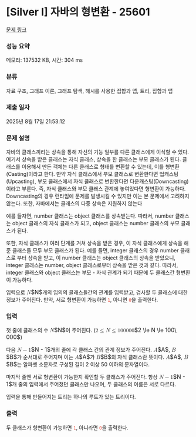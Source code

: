 # [Silver I] 자바의 형변환 - 25601 

[문제 링크](https://www.acmicpc.net/problem/25601) 

### 성능 요약

메모리: 137532 KB, 시간: 304 ms

### 분류

자료 구조, 그래프 이론, 그래프 탐색, 해시를 사용한 집합과 맵, 트리, 집합과 맵

### 제출 일자

2025년 8월 17일 21:53:12

### 문제 설명

<p>자바의 클래스끼리는 상속을 통해 자신의 기능 일부를 다른 클래스에게 이식할 수 있다. 여기서 상속을 받은 클래스는 자식 클래스, 상속을 한 클래스는 부모 클래스가 된다. 클래스를 이용해서 만든 객체는 다른 클래스로 형태를 변환할 수 있는데, 이를 형변환(Casting)이라고 한다. 만약 자식 클래스에서 부모 클래스로 변환한다면 업캐스팅(Upcasting), 부모 클래스에서 자식 클래스로 변환한다면 다운캐스팅(Downcasting) 이라고 부른다. 즉, 자식 클래스와 부모 클래스 관계에 놓여있다면 형변환이 가능하다. Downcasting의 경우 런타임에 문제를 발생시킬 수 있지만 이는 본 문제에서 고려하지 않는다. 또한, 자바에서는 클래스의 다중 상속은 지원하지 않는다</p>

<p>예를 들자면, number 클래스는 object 클래스를 상속받는다. 따라서, number 클래스는 object 클래스의 자식 클래스가 되고, object 클래스는 number 클래스의 부모 클래스가 된다.</p>

<p>또한, 자식 클래스가 여러 단계를 거쳐 상속을 받은 경우, 이 자식 클래스에게 상속을 해준 클래스들 모두 부모 클래스가 된다. 예를 들면, integer 클래스의 경우 number 클래스로 부터 상속을 받고, 이 number 클래스는 object 클래스의 상속을 받았으니, integer 클래스는 number, object 클래스로부터 상속을 받은 것과 같다. 따라서, integer 클래스와 object 클래스는 부모 - 자식 관계가 되기 때문에 두 클래스간 형변환이 가능하다.</p>

<p>입력으로 <mjx-container class="MathJax" jax="CHTML" style="font-size: 109%; position: relative;"><mjx-math class="MJX-TEX" aria-hidden="true"><mjx-mi class="mjx-i"><mjx-c class="mjx-c1D441 TEX-I"></mjx-c></mjx-mi></mjx-math><mjx-assistive-mml unselectable="on" display="inline"><math xmlns="http://www.w3.org/1998/Math/MathML"><mi>N</mi></math></mjx-assistive-mml><span aria-hidden="true" class="no-mathjax mjx-copytext">$N$</span></mjx-container>개의 임의의 클래스들간의 관계를 입력받고, 검사할 두 클래스에 대한 정보가 주어진다. 만약, 서로 형변환이 가능하면 <span style="color:#e74c3c;"><code>1</code></span>, 아니면 <span style="color:#e74c3c;"><code>0</code></span>을 출력한다.</p>

### 입력 

 <p>첫 줄에 클래스의 수 <mjx-container class="MathJax" jax="CHTML" style="font-size: 109%; position: relative;"><mjx-math class="MJX-TEX" aria-hidden="true"><mjx-mi class="mjx-i"><mjx-c class="mjx-c1D441 TEX-I"></mjx-c></mjx-mi></mjx-math><mjx-assistive-mml unselectable="on" display="inline"><math xmlns="http://www.w3.org/1998/Math/MathML"><mi>N</mi></math></mjx-assistive-mml><span aria-hidden="true" class="no-mathjax mjx-copytext">$N$</span></mjx-container>이 주어진다. (<mjx-container class="MathJax" jax="CHTML" style="font-size: 109%; position: relative;"><mjx-math class="MJX-TEX" aria-hidden="true"><mjx-mn class="mjx-n"><mjx-c class="mjx-c32"></mjx-c></mjx-mn><mjx-mo class="mjx-n" space="4"><mjx-c class="mjx-c2264"></mjx-c></mjx-mo><mjx-mi class="mjx-i" space="4"><mjx-c class="mjx-c1D441 TEX-I"></mjx-c></mjx-mi><mjx-mo class="mjx-n" space="4"><mjx-c class="mjx-c2264"></mjx-c></mjx-mo><mjx-mn class="mjx-n" space="4"><mjx-c class="mjx-c31"></mjx-c><mjx-c class="mjx-c30"></mjx-c><mjx-c class="mjx-c30"></mjx-c></mjx-mn><mjx-mtext class="mjx-n"><mjx-c class="mjx-cA0"></mjx-c></mjx-mtext><mjx-mn class="mjx-n"><mjx-c class="mjx-c30"></mjx-c><mjx-c class="mjx-c30"></mjx-c><mjx-c class="mjx-c30"></mjx-c></mjx-mn></mjx-math><mjx-assistive-mml unselectable="on" display="inline"><math xmlns="http://www.w3.org/1998/Math/MathML"><mn>2</mn><mo>≤</mo><mi>N</mi><mo>≤</mo><mn>100</mn><mtext> </mtext><mn>000</mn></math></mjx-assistive-mml><span aria-hidden="true" class="no-mathjax mjx-copytext">$2 \le N \le 100\ 000$</span></mjx-container>)</p>

<p>다음 <mjx-container class="MathJax" jax="CHTML" style="font-size: 109%; position: relative;"><mjx-math class="MJX-TEX" aria-hidden="true"><mjx-mi class="mjx-i"><mjx-c class="mjx-c1D441 TEX-I"></mjx-c></mjx-mi><mjx-mo class="mjx-n" space="3"><mjx-c class="mjx-c2212"></mjx-c></mjx-mo><mjx-mn class="mjx-n" space="3"><mjx-c class="mjx-c31"></mjx-c></mjx-mn></mjx-math><mjx-assistive-mml unselectable="on" display="inline"><math xmlns="http://www.w3.org/1998/Math/MathML"><mi>N</mi><mo>−</mo><mn>1</mn></math></mjx-assistive-mml><span aria-hidden="true" class="no-mathjax mjx-copytext">$N - 1$</span></mjx-container>개의 줄에 각 클래스 간의 관계 정보가 주어진다. <mjx-container class="MathJax" jax="CHTML" style="font-size: 109%; position: relative;"><mjx-math class="MJX-TEX" aria-hidden="true"><mjx-mi class="mjx-i"><mjx-c class="mjx-c1D434 TEX-I"></mjx-c></mjx-mi></mjx-math><mjx-assistive-mml unselectable="on" display="inline"><math xmlns="http://www.w3.org/1998/Math/MathML"><mi>A</mi></math></mjx-assistive-mml><span aria-hidden="true" class="no-mathjax mjx-copytext">$A$</span></mjx-container>, <mjx-container class="MathJax" jax="CHTML" style="font-size: 109%; position: relative;"><mjx-math class="MJX-TEX" aria-hidden="true"><mjx-mi class="mjx-i"><mjx-c class="mjx-c1D435 TEX-I"></mjx-c></mjx-mi></mjx-math><mjx-assistive-mml unselectable="on" display="inline"><math xmlns="http://www.w3.org/1998/Math/MathML"><mi>B</mi></math></mjx-assistive-mml><span aria-hidden="true" class="no-mathjax mjx-copytext">$B$</span></mjx-container>가 순서대로 주어지며 이는 <mjx-container class="MathJax" jax="CHTML" style="font-size: 109%; position: relative;"><mjx-math class="MJX-TEX" aria-hidden="true"><mjx-mi class="mjx-i"><mjx-c class="mjx-c1D434 TEX-I"></mjx-c></mjx-mi></mjx-math><mjx-assistive-mml unselectable="on" display="inline"><math xmlns="http://www.w3.org/1998/Math/MathML"><mi>A</mi></math></mjx-assistive-mml><span aria-hidden="true" class="no-mathjax mjx-copytext">$A$</span></mjx-container>가 <mjx-container class="MathJax" jax="CHTML" style="font-size: 109%; position: relative;"><mjx-math class="MJX-TEX" aria-hidden="true"><mjx-mi class="mjx-i"><mjx-c class="mjx-c1D435 TEX-I"></mjx-c></mjx-mi></mjx-math><mjx-assistive-mml unselectable="on" display="inline"><math xmlns="http://www.w3.org/1998/Math/MathML"><mi>B</mi></math></mjx-assistive-mml><span aria-hidden="true" class="no-mathjax mjx-copytext">$B$</span></mjx-container>의 자식 클래스란 뜻이다. <mjx-container class="MathJax" jax="CHTML" style="font-size: 109%; position: relative;"><mjx-math class="MJX-TEX" aria-hidden="true"><mjx-mi class="mjx-i"><mjx-c class="mjx-c1D434 TEX-I"></mjx-c></mjx-mi></mjx-math><mjx-assistive-mml unselectable="on" display="inline"><math xmlns="http://www.w3.org/1998/Math/MathML"><mi>A</mi></math></mjx-assistive-mml><span aria-hidden="true" class="no-mathjax mjx-copytext">$A$</span></mjx-container>, <mjx-container class="MathJax" jax="CHTML" style="font-size: 109%; position: relative;"><mjx-math class="MJX-TEX" aria-hidden="true"><mjx-mi class="mjx-i"><mjx-c class="mjx-c1D435 TEX-I"></mjx-c></mjx-mi></mjx-math><mjx-assistive-mml unselectable="on" display="inline"><math xmlns="http://www.w3.org/1998/Math/MathML"><mi>B</mi></math></mjx-assistive-mml><span aria-hidden="true" class="no-mathjax mjx-copytext">$B$</span></mjx-container>는 알파벳 소문자로 구성된 길이 2 이상 50 이하의 문자열이다.</p>

<p>마지막 줄엔 서로 형변환이 가능한지 확인할 두 클래스가 주어진다. 항상 <mjx-container class="MathJax" jax="CHTML" style="font-size: 109%; position: relative;"><mjx-math class="MJX-TEX" aria-hidden="true"><mjx-mi class="mjx-i"><mjx-c class="mjx-c1D441 TEX-I"></mjx-c></mjx-mi><mjx-mo class="mjx-n" space="3"><mjx-c class="mjx-c2212"></mjx-c></mjx-mo><mjx-mn class="mjx-n" space="3"><mjx-c class="mjx-c31"></mjx-c></mjx-mn></mjx-math><mjx-assistive-mml unselectable="on" display="inline"><math xmlns="http://www.w3.org/1998/Math/MathML"><mi>N</mi><mo>−</mo><mn>1</mn></math></mjx-assistive-mml><span aria-hidden="true" class="no-mathjax mjx-copytext">$N - 1$</span></mjx-container>개 줄의 입력에서 주어졌던 클래스만 나오며, 두 클래스의 이름은 서로 다르다.</p>

<p>입력을 통해 만들어지는 트리는 하나의 루트가 있는 트리이다.</p>

### 출력 

 <p>두 클래스가 형변환이 가능하면 <span style="color:#e74c3c;"><code>1</code></span>, 아니라면 <span style="color:#e74c3c;"><code>0</code></span>을 출력한다.</p>

